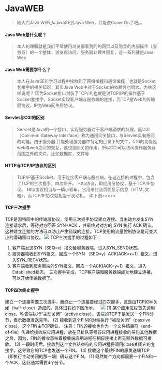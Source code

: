 # JavaWEB
>刚入门Java WEB,从JavaSE到Java Web，只能说Come On了吧。。
#### Java Web是什么呢？
> 本人的理解就是我们平常使用浏览器看到的的网页以及隐含的内部操作（服务器）的一个整体，游览器访问，服务器处理并回复，这一系列就是Java Web
#### Java Web需要学什么？
>本人在JavaSE的学习过程中接触到了网络编程和通信编程，也就是Socket套接字的相关知识，其实Java Web中对于Socket的依赖性也很大。为啥这样说呢？
>因为Socket接口封装了TCP/IP,也就是说TCP/IP的操作基于Socket套接字，Socket实现客户端与服务端的连接，而TCP是Web的传输层协议，IP为Web网络层协议。
#### Servlet与CGI的区别
> Servlet是Java的一个接口，实现服务器对于客户端请求的处理。而CGI（Common Gateway Interface）称为通用网关接口，与Servlet具有相同的功能。由于服务器
> 只能处理服务器中特定的目录下的文件，CGI的功能是web与web之间的交互，这也是网关的作用，所以CGI可以访问操作服务器范围之外的文件，比如数据库，文件等
#### HTTP与TCP/IP协议的区别
> TCP/IP基于Socket，用于连接客户端与服务端，在这连接的过程中，包含了TCP的三次握手，四次断开。
> Http协议，即应用层协议，基于TCP/IP协议。
> Http协议相当与一辆小轿车，它用来封装页面显示信息（HTML文档），而TCP/IP协议就相当于发动机。
如下图>>>>>
[]()
#### TCP三次握手
TCP是因特网中的传输层协议，使用三次握手协议建立连接。当主动方发出SYN连接请求后，等待对方回答
SYN+ACK ，并最终对对方的 SYN 执行 ACK 确认。这种建立连接的方法可以防止产生错误的连接，TCP使用的流量控制协议是可变大小的滑动窗口协议。 
![](https://baike.baidu.com/pic/TCP/33012/0/a1ad16fa330e9cae59ee90ca?fr=lemma&ct=single)
TCP三次握手的过程如下：
1. 客户端发送SYN（SEQ=x）报文给服务器端，进入SYN_SEND状态。
2. 服务器端收到SYN报文，回应一个SYN （SEQ=y）ACK(ACK=x+1）报文，进入SYN_RECV状态。
3. 客户端收到服务器端的SYN报文，回应一个ACK(ACK=y+1）报文，进入Established状态。
三次握手完成，TCP客户端和服务器端成功地建立连接，可以开始传输数据了。

#### TCP四次终止握手
建立一个连接需要三次握手，而终止一个连接要经过四次握手，这是由TCP的半关闭（half-close）造成的。具体过程如下图所示。  
![](https://baike.baidu.com/pic/TCP/33012/0/bf4875638e06d1590c33faf9?fr=lemma&ct=single)
(1) 某个应用进程首先调用close，称该端执行“主动关闭”（active close）。该端的TCP于是发送一个FIN分节，表示数据发送完毕。
(2) 接收到这个FIN的对端执行 “被动关闭”（passive close），这个FIN由TCP确认。
注意：FIN的接收也作为一个文件结束符（end-of-file）传递给接收端应用进程，放在已排队等候该应用进程接收的任何其他数据之后，因为，FIN的接收意味着接收端应用进程在相应连接上再无额外数据可接收。
(3) 一段时间后，接收到这个文件结束符的应用进程将调用close关闭它的套接字。这导致它的TCP也发送一个FIN。
(4) 接收这个最终FIN的原发送端TCP（即执行主动关闭的那一端）确认这个FIN。 [1] 
既然每个方向都需要一个FIN和一个ACK，因此通常需要4个分节。

